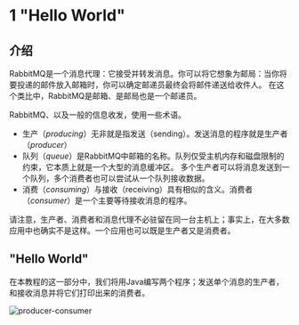 # 1 "Hello World"

## 介绍

RabbitMQ是一个消息代理：它接受并转发消息。你可以将它想象为邮局：当你将要投递的邮件放入邮箱时，你可以确定邮递员最终会将邮件递送给收件人。
在这个类比中，RabbitMQ是邮箱、是邮局也是一个邮递员。

RabbitMQ、以及一般的信息收发，使用一些术语。

* 生产（_producing_）无非就是指发送（sending）。发送消息的程序就是生产者（_producer_）
* 队列（_queue_）是RabbitMQ中邮箱的名称。队列仅受主机内存和磁盘限制的约束，它本质上就是一个大型的消息缓冲区。
  多个生产者可以将消息发送到一个队列，多个消费者也可以尝试从一个队列接收数据。
* 消费（_consuming_）与接收（receiving）具有相似的含义。消费者（_consumer_）是一个主要等待接收消息的程序。

请注意，生产者、消费者和消息代理不必驻留在同一台主机上；事实上，在大多数应用中也确实不是这样。一个应用也可以既是生产者又是消费者。

## "Hello World"

在本教程的这一部分中，我们将用Java编写两个程序；发送单个消息的生产者，和接收消息并将它们打印出来的消费者。

![producer-consumer](https://rabbitmq.com/img/tutorials/python-one.png)
